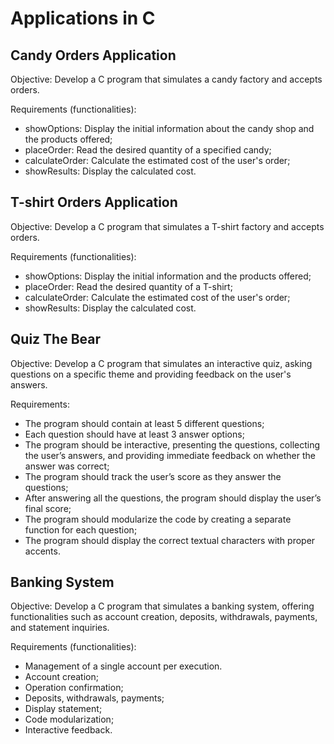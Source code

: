 <h1>Applications in C</h1>

<h2>Candy Orders Application</h2>
<p>Objective: Develop a C program that simulates a candy factory and accepts orders.</p>
<p>Requirements (functionalities):</p>
<ul>
  <li>showOptions: Display the initial information about the candy shop and the products offered;</li>
  <li>placeOrder: Read the desired quantity of a specified candy;</li>
  <li>calculateOrder: Calculate the estimated cost of the user's order;</li>
  <li>showResults: Display the calculated cost.</li>
</ul>
<h2>T-shirt Orders Application</h2>
<p>Objective: Develop a C program that simulates a T-shirt factory and accepts orders.</p>
<p>Requirements (functionalities):</p>
<ul>
  <li>showOptions: Display the initial information and the products offered;</li>
  <li>placeOrder: Read the desired quantity of a T-shirt;</li>
  <li>calculateOrder: Calculate the estimated cost of the user's order;</li>
  <li>showResults: Display the calculated cost.</li>
</ul>
<h2>Quiz The Bear</h2>
<p>Objective: Develop a C program that simulates an interactive quiz, asking questions on a specific theme and providing feedback on the user's answers.</p>
<p>Requirements:</p>
<ul>
  <li>The program should contain at least 5 different questions;</li>
  <li>Each question should have at least 3 answer options;</li>
  <li>The program should be interactive, presenting the questions, collecting the user’s answers, and providing immediate feedback on whether the answer was correct;</li>
  <li>The program should track the user’s score as they answer the questions;</li>
  <li>After answering all the questions, the program should display the user’s final score;</li>
  <li>The program should modularize the code by creating a separate function for each question;</li>
  <li>The program should display the correct textual characters with proper accents.</li>
</ul>
<h2>Banking System</h2>
<p>Objective: Develop a C program that simulates a banking system, offering functionalities such as account creation, deposits, withdrawals, payments, and statement inquiries.</p>
<p>Requirements (functionalities):</p>
<ul>
  <li>Management of a single account per execution.</li>
  <li>Account creation;</li>
  <li>Operation confirmation;</li>
  <li>Deposits, withdrawals, payments;</li>
  <li>Display statement;</li>
  <li>Code modularization;</li>
  <li>Interactive feedback.</li>
</ul>
